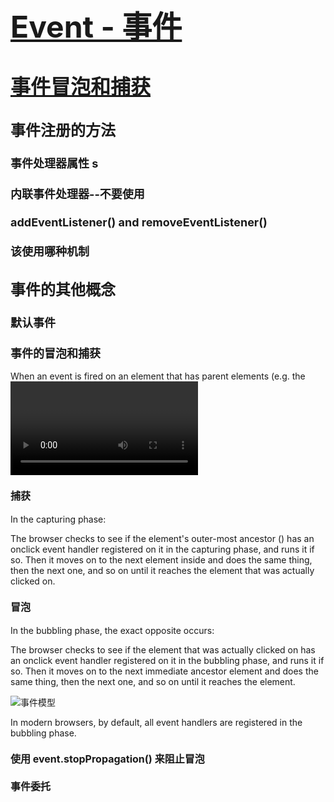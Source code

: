 # <font size=7>[Event - 事件](https://developer.mozilla.org/en-US/docs/Learn/JavaScript/Building_blocks/Event)</font>

# <font size=6>[事件冒泡和捕获](ttps://developer.mozilla.org/en-US/docs/Learn/JavaScript/Building_blocks/Event#Event_bubbling_and_captureh)</font>

## <font size=5>事件注册的方法</font>

### <font size=4>事件处理器属性 s</font>

### <font size=4>内联事件处理器--不要使用</font>

### <font size=4>addEventListener() and removeEventListener()</font>

### <font size=4>该使用哪种机制</font>

## <font size=5>事件的其他概念</font>

### <font size=4>默认事件</font>

### <font size=4>事件的冒泡和捕获</font>

When an event is fired on an element that has parent elements (e.g. the <video> in our case), modern browsers run two different phases — the capturing phase and the bubbling phase.

#### <font size=3>捕获</font>

In the capturing phase:

The browser checks to see if the element's outer-most ancestor (<html>) has an onclick event handler registered on it in the capturing phase, and runs it if so.
Then it moves on to the next element inside <html> and does the same thing, then the next one, and so on until it reaches the element that was actually clicked on.

#### <font size=3>冒泡</font>

In the bubbling phase, the exact opposite occurs:

The browser checks to see if the element that was actually clicked on has an onclick event handler registered on it in the bubbling phase, and runs it if so.
Then it moves on to the next immediate ancestor element and does the same thing, then the next one, and so on until it reaches the <html> element.

![事件模型](https://mdn.mozillademos.org/files/14075/bubbling-capturing.png)

In modern browsers, by default, all event handlers are registered in the bubbling phase.

#### <font size=3>使用 event.stopPropagation() 来阻止冒泡</font>

#### <font size=3>事件委托</font>
